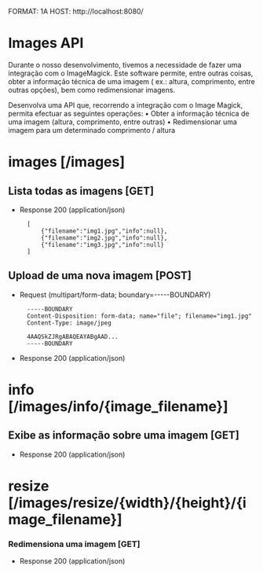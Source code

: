 FORMAT: 1A
HOST: http://localhost:8080/

# Images API
Durante o nosso desenvolvimento, tivemos a necessidade de fazer uma integração com o ImageMagick. 
Este software permite, entre outras coisas, obter a informação técnica de uma imagem (
ex.: altura, comprimento, entre outras opções), bem como redimensionar imagens.

Desenvolva uma API que, recorrendo a integração com o Image Magick, permita efectuar as seguintes operações:
• Obter a informação técnica de uma imagem (altura, comprimento, entre outras)
• Redimensionar uma imagem para um determinado comprimento / altura


# images [/images]

## Lista todas as imagens [GET]

+ Response 200 (application/json)

        [
            {"filename":"img1.jpg","info":null},
            {"filename":"img2.jpg","info":null},
            {"filename":"img3.jpg","info":null}
        ]

## Upload de uma nova imagem [POST]

+ Request (multipart/form-data; boundary=-----BOUNDARY)

        -----BOUNDARY
        Content-Disposition: form-data; name="file"; filename="img1.jpg"
        Content-Type: image/jpeg
        
        4AAQSkZJRgABAQEAYABgAAD...
        -----BOUNDARY
        
+ Response 200 (application/json)



# info [/images/info/{image_filename}]

## Exibe as informação sobre uma imagem [GET]

+ Response 200 (application/json)



# resize [/images/resize/{width}/{height}/{image_filename}]

### Redimensiona uma imagem [GET]

+ Response 200 (application/json)